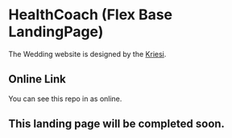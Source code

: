 ﻿# HealthCoach (Flex Base LandingPage)

The Wedding website is designed by the [Kriesi]( https://kriesi.at/themes/enfold-health-coach/
).

## Online Link

 You can see this repo in []() as online.



## This landing page will be completed soon.

